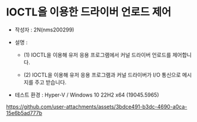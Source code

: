 # IOCTL을 이용한 드라이버 언로드 제어

* 작성자 : 2N(nms200299)

* 설명 : 
   * (1) IOCTL을 이용해 유저 응용 프로그램에서 커널 드라이버 언로드를 제어합니다.

   * (2) IOCTL을 이용해 유저 응용 프로그램과 커널 드라이버가 I/O 통신으로 메시지를 주고 받습니다.

* 테스트 환경 : Hyper-V / Windows 10 22H2 x64 (19045.5965)

https://github.com/user-attachments/assets/3bdce491-b3dc-4690-a0ca-15e6b5ad777b
